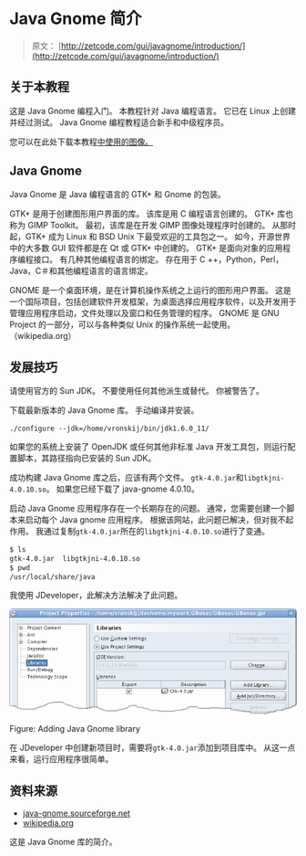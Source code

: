 # Java Gnome 简介

> 原文： [http://zetcode.com/gui/javagnome/introduction/](http://zetcode.com/gui/javagnome/introduction/)

## 关于本教程

这是 Java Gnome 编程入门。 本教程针对 Java 编程语言。 它已在 Linux 上创建并经过测试。 Java Gnome 编程教程适合新手和中级程序员。

您可以在此处下载本教程[中使用的图像。](/img/gui/javagnoimg.tgz)

## Java Gnome

Java Gnome 是 Java 编程语言的 GTK+ 和 Gnome 的包装。

GTK+  是用于创建图形用户界面的库。 该库是用 C 编程语言创建的。 GTK+ 库也称为 GIMP Toolkit。 最初，该库是在开发 GIMP 图像处理程序时创建的。 从那时起，GTK+ 成为 Linux 和 BSD Unix 下最受欢迎的工具包之一。 如今，开源世界中的大多数 GUI 软件都是在 Qt 或 GTK+ 中创建的。 GTK+ 是面向对象的应用程序编程接口。 有几种其他编程语言的绑定。 存在用于 C ++，Python，Perl，Java，C＃和其他编程语言的语言绑定。

GNOME 是一个桌面环境，是在计算机操作系统之上运行的图形用户界面。 这是一个国际项目，包括创建软件开发框架，为桌面选择应用程序软件，以及开发用于管理应用程序启动，文件处理以及窗口和任务管理的程序。 GNOME 是 GNU Project 的一部分，可以与各种类似 Unix 的操作系统一起使用。 （wikipedia.org）

## 发展技巧

请使用官方的 Sun JDK。 不要使用任何其他派生或替代。 你被警告了。

下载最新版本的 Java Gnome 库。 手动编译并安装。

```
./configure --jdk=/home/vronskij/bin/jdk1.6.0_11/

```

如果您的系统上安装了 OpenJDK 或任何其他非标准 Java 开发工具包，则运行配置脚本，其路径指向已安装的 Sun JDK。

成功构建 Java Gnome 库之后，应该有两个文件。 `gtk-4.0.jar`和`libgtkjni-4.0.10.so`。 如果您已经下载了 java-gnome 4.0.10。

启动 Java Gnome 应用程序存在一个长期存在的问题。 通常，您需要创建一个脚本来启动每个 Java gnome 应用程序。 根据该网站，此问题已解决，但对我不起作用。 我通过复制`gtk-4.0.jar`所在的`libgtkjni-4.0.10.so`进行了变通。

```
$ ls
gtk-4.0.jar  libgtkjni-4.0.10.so 
$ pwd 
/usr/local/share/java

```

我使用 JDeveloper，此解决方法解决了此问题。

![Adding Java Gnome library](img/b2e8311196108e47df046e98551a708d.jpg)

Figure: Adding Java Gnome library

在 JDeveloper 中创建新项目时，需要将`gtk-4.0.jar`添加到项目库中。 从这一点来看，运行应用程序很简单。

## 资料来源

*   [java-gnome.sourceforge.net](http://java-gnome.sourceforge.net)
*   [wikipedia.org](http://wikipedia.org)

这是 Java Gnome 库的简介。